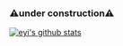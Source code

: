 
### ⚠under construction⚠
<!--
### Hi there 👋
**e-yi/e-yi** is a ✨ _special_ ✨ repository because its `README.md` (this file) appears on your GitHub profile.

Here are some ideas to get you started:

- 🔭 I’m currently working on ...
- 🌱 I’m currently learning ...
- 👯 I’m looking to collaborate on ...
- 🤔 I’m looking for help with ...
- 💬 Ask me about ...
- 📫 How to reach me: ...
- 😄 Pronouns: ...
- ⚡ Fun fact: ...
-->

[![eyi's github stats](https://github-readme-stats.vercel.app/api?username=e-yi)](https://github.com/anuraghazra/github-readme-stats)

